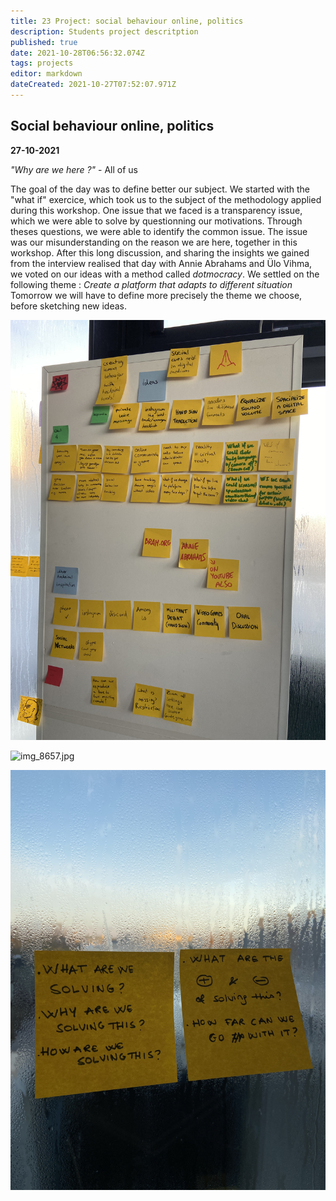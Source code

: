 ```yaml
---
title: 23 Project: social behaviour online, politics
description: Students project descritption
published: true
date: 2021-10-28T06:56:32.074Z
tags: projects
editor: markdown
dateCreated: 2021-10-27T07:52:07.971Z
---
```


## Social behaviour online, politics

**27-10-2021** 

*"Why are we here ?"* - All of us

The goal of the day was to define better our subject. We started with the "what if" exercice, which took us to the subject of the methodology applied during this workshop. One issue that we faced is a transparency issue, which we were able to solve by questionning our motivations. Through theses questions, we were able to identify the common issue.
The issue was our misunderstanding on the reason we are here, together in this workshop.
After this long discussion, and sharing the insights we gained from the interview realised that day with Annie Abrahams and Ülo Vihma, we voted on our ideas with a method called *dotmocracy*. We settled on the following theme :
*Create a platform that adapts to different situation*
Tomorrow we will have to define more precisely the theme we choose, before sketching new ideas.

![img_8655.jpg](/day-3/img_8656.jpg)

![img_8657.jpg](/day-3/img_8657.jpg)

![img_8657.jpg](/day-3/img_8658.jpg)